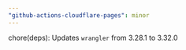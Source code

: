 ```yaml
---
"github-actions-cloudflare-pages": minor
---
```


chore(deps): Updates `wrangler` from 3.28.1 to 3.32.0
